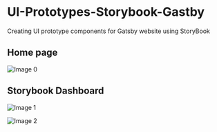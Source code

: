 # UI-Prototypes-Storybook-Gastby
Creating UI prototype components for Gatsby website using StoryBook 

## Home page

![Image 0](https://github.com/vulchivijay/UI-Prototypes-Storybook-Gatsby/blob/main/src/images/home-page.png)

## Storybook Dashboard

![Image 1](https://github.com/vulchivijay/UI-Prototypes-Storybook-Gatsby/blob/main/src/images/storybook-canvas.png)

![Image 2](https://github.com/vulchivijay/UI-Prototypes-Storybook-Gatsby/blob/main/src/images/storybook-doc.png)